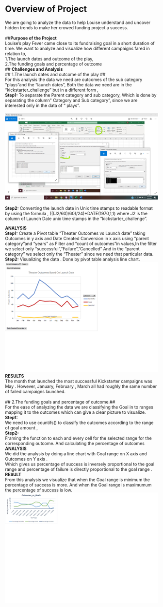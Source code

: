  # **Overview of Project**  
  We are going to analyze the data to help Louise understand and uncover hidden trends to make her crowed funding project a success.<br/>  
  ##**Purpose of the Project** <br/>
  Louise’s play Fever came close to its fundraising goal in a short duration of time. We want to analyze and visualize  how different campaigns fared in relation to,<br/>
    1.The launch dates and outcome of the play,<br/>
    2.The funding goals and percentage of outcome<br/>
    ## **Challenges and Analysis** <br/>
        ## 1.The launch dates and outcome of the play ##<br/>
                For this analysis the data we need 	are outcomes of the sub category “plays”and the “launch dates”,
         Both the data we need are in the “kickstarter_challenge” but in a different form ,<br/>
     **Step1:**  To separate the Parent category and sub category,
                 Which is done by separating the column" Category and Sub category”, since we are interested only in the data of “ plays”.<br/>                 
                 ![](https://github.com/ramyasnl/Kickstarter_Challenge/blob/main/subcatseparation.png) <br/>                 
     **Step2:**  Converting the launch date in Unix time stamps to readable format by using the formula ,
                 (((J2/60)/60)/24)+DATE(1970,1,1) where J2 is the column of Launch Date unix time stamps in the “kickstarter_challenge”.<br/>
          
   **ANALYSIS**<br/>
   **Step1:**  Create a Pivot table  “Theater Outcomes vs Launch date” taking Outcomes in y axis and Date Created Conversion in x axis using 
                 “parent category”and  “years” as Filter and “count of outcomes”in values,In the filter we select only “successful”,”Failure”,”Cancelled”
                  And in the “parent category” we select only the “Theater” since we need that particular data.<br/>
    **Step2:**   Visualizing the data .
                 Done by  pivot table analysis line chart.<br/>
                ![](https://github.com/ramyasnl/Kickstarter_Challenge/blob/main/D1months%20vs%20theateroutcomes.png) <br/>
     **RESULTS**<br/>
                The month that launched the most successful Kickstarter campaigns was May . However, January, February , March 
                all had roughly the same number of failed campaigns launched. <br/>               
       ## 2.The funding goals and percentage of outcome.##  <br/>
      For the ease of analyzing the data we are classifying the Goal  in to ranges mapping it to the outcomes which can give a clear picture to visualize.<br/>
     **Step1:** <br/>
      We need to use countifs() to classify the outcomes according to the range of goal amount ,<br/>
     **Step2:** <br/>
     Framing the function to each and every cell for the selected range for the corresponding outcome. 
     And calculating the percentage of outcomes <br/>
     **ANALYSIS** <br/>
     We did the analysis by doing a line chart with Goal range on X axis and Outcomes on Y axis .     
     Which gives us percentage of success is inversely proportional  to the goal range and percentage of failure is directly proportional to the goal range .<br/>
     **RESULT**<br/>
From this analysis we visualize that when the Goal range is minimum the percentage of success is more.
And when the Goal range is maximumum the percentage of success is low.<br/>
![](https://github.com/ramyasnl/Kickstarter_Challenge/blob/main/Outcomes_vs_GoalD2.png)<br/>
